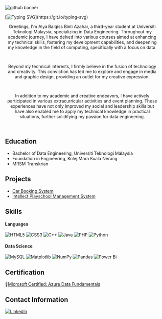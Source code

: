 ![github banner](https://github.com/drshahizan/HPDP/assets/121602362/6dac87a4-850b-4544-8f9a-696206ed9a95)

[![Typing SVG](https://readme-typing-svg.herokuapp.com/?color=21ffe1&size=24&center=true&vCenter=true&width=1000&lines=Welcome+To+Alya's+Page!)](https://git.io/typing-svg)

<p align="center">Greetings, I'm Alya Balqiss Binti Azahar, a third-year student at Universiti Teknologi Malaysia, specializing in Data Engineering. Throughout my academic journey, I have delved into various courses aimed at enhancing my technical skills, fostering my development capabilities, and deepening my knowledge in the field of computing, specifically with a focus on data. </p>
<br>

<p align="center">Beyond my technical interests, I firmly believe in the fusion of technology and creativity. This conviction has led me to explore and engage in media and graphic design, providing an outlet for my creative expression.</p>
<br>

<p align="center">In addition to my academic and creative endeavors, I have actively participated in various extracurricular activities and event planning. These experiences have not only improved my social and leadership skills but have also enabled me to apply my technical knowledge in practical situations, further solidifying my passion for data engineering.</p>
<br>

## Education
- Bachelor of Data Engineering, Universiti Teknologi Malaysia
- Foundation in Engineering, Kolej Mara Kuala Nerang
- MRSM Transkrian

## Projects
- [Car Booking System](https://dreamridecbs.000webhostapp.com)
- [Intellect Playschool Management System](https://www.tsintellect.com)

## Skills
#### Languages
![HTML5](https://img.shields.io/badge/html5-%23E34F26.svg?style=for-the-badge&logo=html5&logoColor=white)
![CSS3](https://img.shields.io/badge/css3-%231572B6.svg?style=for-the-badge&logo=css3&logoColor=white)
![C++](https://img.shields.io/badge/c++-%2300599C.svg?style=for-the-badge&logo=c%2B%2B&logoColor=white)
![Java](https://img.shields.io/badge/java-%23ED8B00.svg?style=for-the-badge&logo=openjdk&logoColor=white)
![PHP](https://img.shields.io/badge/php-%23777BB4.svg?style=for-the-badge&logo=php&logoColor=white)
![Python](https://img.shields.io/badge/python-3670A0?style=for-the-badge&logo=python&logoColor=ffdd54)

#### Data Science
![MySQL](https://img.shields.io/badge/mysql-%2300f.svg?style=for-the-badge&logo=mysql&logoColor=white)
![Matplotlib](https://img.shields.io/badge/Matplotlib-%23ffffff.svg?style=for-the-badge&logo=Matplotlib&logoColor=black)
![NumPy](https://img.shields.io/badge/numpy-%23013243.svg?style=for-the-badge&logo=numpy&logoColor=white)
![Pandas](https://img.shields.io/badge/pandas-%23150458.svg?style=for-the-badge&logo=pandas&logoColor=white)
![Power Bi](https://img.shields.io/badge/power_bi-F2C811?style=for-the-badge&logo=powerbi&logoColor=black)

## Certification
🏅[Microsoft Certified: Azure Data Fundamentals](https://www.credly.com/badges/8c40861a-c2d4-41a7-828a-0b8228e37024)

## Contact Information
[![LinkedIn](https://img.shields.io/badge/LinkedIn-%230077B5.svg?logo=linkedin&logoColor=white)](https://linkedin.com/in/alyabalqiss) 

